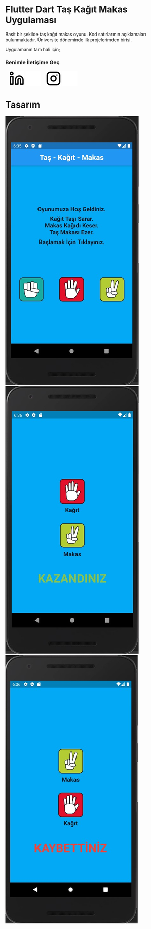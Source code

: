 # Flutter Dart Taş Kağıt Makas Uygulaması

Basit bir şekilde taş kağıt makas oyunu. Kod satırlarının açıklamaları bulunmaktadır. Üniversite döneminde ilk projelerimden birisi. 

Uygulamanın tam hali için;

### Benimle İletişime Geç


&nbsp;&nbsp;
[![website](./img/linkedin-light.svg)](https://www.linkedin.com/in/oguzhansadikoglu/#gh-light-mode-only)
[![website](./img/linkedin-dark.svg)](https://www.linkedin.com/in/oguzhansadikoglu/#gh-dark-mode-only)
&nbsp;&nbsp;
[![website](./img/instagram-light.svg)](https://www.instagram.com/ouz.spy#gh-light-mode-only)
[![website](./img/instagram-dark.svg)](https://www.instagram.com/ouz.spy#gh-dark-mode-only)


# Tasarım 


![Test Image 2](./img/Screenshot_1.jpg)
&nbsp;&nbsp;
![Test Image 2](./img/Screenshot_2.jpg)
&nbsp;&nbsp;
![Test Image 2](./img/Screenshot_3.jpg)
&nbsp;&nbsp;
